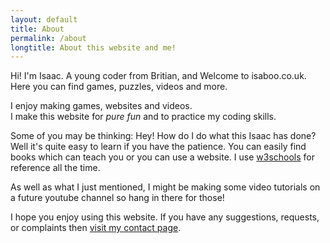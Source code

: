 ```yaml
---
layout: default
title: About
permalink: /about
longtitle: About this website and me!
---
```

Hi!
I'm Isaac. A young coder from Britian, and Welcome to isaboo.co.uk. Here you can find games, puzzles, videos and more.

I enjoy making games, websites and videos.  
I make this website for _pure fun_ and to practice my coding skills. 

Some of you may be thinking: Hey! How do I do what this Isaac has done? Well it's quite easy to learn if you have the patience. You can easily find books which can teach you or you can use a website. I use [w3schools](https://www.w3schools.com) for reference all the time.

As well as what I just mentioned, I might be making some video tutorials on a future youtube channel so hang in there for those!

I hope you enjoy using this website. If you have any suggestions, requests, or complaints then [visit my contact page](/contact/).
